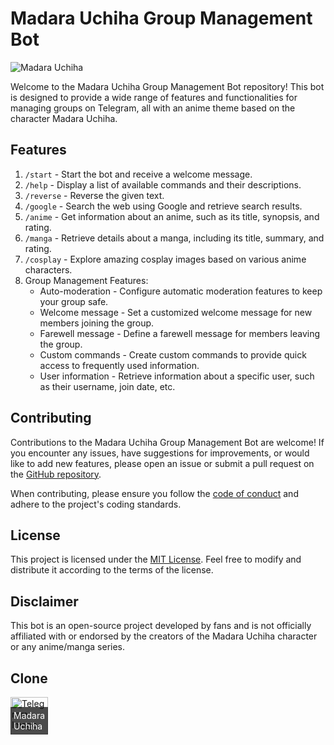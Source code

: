 # Madara Uchiha Group Management Bot

![Madara Uchiha](https://graph.org/file/875f7cb814130c1fd7ca1.jpg) 

Welcome to the Madara Uchiha Group Management Bot repository! This bot is designed to provide a wide range of features and functionalities for managing groups on Telegram, all with an anime theme based on the character Madara Uchiha.

## Features

1. `/start` - Start the bot and receive a welcome message.
2. `/help` - Display a list of available commands and their descriptions.
3. `/reverse` - Reverse the given text.
4. `/google` - Search the web using Google and retrieve search results.
5. `/anime` - Get information about an anime, such as its title, synopsis, and rating.
6. `/manga` - Retrieve details about a manga, including its title, summary, and rating.
7. `/cosplay` - Explore amazing cosplay images based on various anime characters.
8. Group Management Features:
   - Auto-moderation - Configure automatic moderation features to keep your group safe.
   - Welcome message - Set a customized welcome message for new members joining the group.
   - Farewell message - Define a farewell message for members leaving the group.
   - Custom commands - Create custom commands to provide quick access to frequently used information.
   - User information - Retrieve information about a specific user, such as their username, join date, etc.

## Contributing

Contributions to the Madara Uchiha Group Management Bot are welcome! If you encounter any issues, have suggestions for improvements, or would like to add new features, please open an issue or submit a pull request on the [GitHub repository](https://github.com/PyroUserBot/MadaraUchiha).

When contributing, please ensure you follow the [code of conduct](https://github.com/PyroUserBot/MadaraUchiha/blob/main/CODE_OF_CONDUCT.md) and adhere to the project's coding standards.

## License

This project is licensed under the [MIT License](https://github.com/PyroUserBot/MadaraUchiha/blob/main/LICENSE). Feel free to modify and distribute it according to the terms of the license.

## Disclaimer

This bot is an open-source project developed by fans and is not officially affiliated with or endorsed by the creators of the Madara Uchiha character or any anime/manga series.

## Clone

<a href="https://t.me/MadaraUchiha_xBot">
  <div style="position: relative; display: inline-block;">
    <img src="https://te.legra.ph/file/010697905d57f0fe3af38.jpg" alt="Telegram Image" width="60px">
    <div style="position: absolute; bottom: 0; left: 0; background-color: rgba(0, 0, 0, 0.7); color: white; padding: 5px;">
      Madara Uchiha
    </div>
  </div>
</a>
